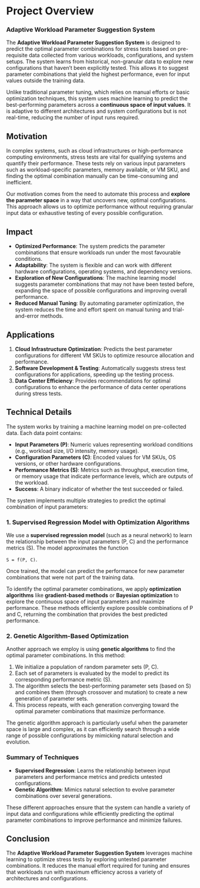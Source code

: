 # Project Overview

### Adaptive Workload Parameter Suggestion System

The **Adaptive Workload Parameter Suggestion System** is designed to predict the optimal parameter combinations for stress tests based on pre-requisite data collected from various workloads, configurations, and system setups. The system learns from historical, non-granular data to explore new configurations that haven’t been explicitly tested. This allows it to suggest parameter combinations that yield the highest performance, even for input values outside the training data.

Unlike traditional parameter tuning, which relies on manual efforts or basic optimization techniques, this system uses machine learning to predict the best-performing parameters across a **continuous space of input values**. It is adaptive to different architectures and system configurations but is not real-time, reducing the number of input runs required.

## Motivation

In complex systems, such as cloud infrastructures or high-performance computing environments, stress tests are vital for qualifying systems and quantify their performance. These tests rely on various input parameters such as workload-specific parameters, memory available, or VM SKU, and finding the optimal combination manually can be time-consuming and inefficient.

Our motivation comes from the need to automate this process and **explore the parameter space** in a way that uncovers new, optimal configurations. This approach allows us to optimize performance without requiring granular input data or exhaustive testing of every possible configuration.

## Impact

- **Optimized Performance**: The system predicts the parameter combinations that ensure workloads run under the most favourable conditions.
- **Adaptability**: The system is flexible and can work with different hardware configurations, operating systems, and dependency versions.
- **Exploration of New Configurations**: The machine learning model suggests parameter combinations that may not have been tested before, expanding the space of possible configurations and improving overall performance.
- **Reduced Manual Tuning**: By automating parameter optimization, the system reduces the time and effort spent on manual tuning and trial-and-error methods.

## Applications

1. **Cloud Infrastructure Optimization**: Predicts the best parameter configurations for different VM SKUs to optimize resource allocation and performance.
2. **Software Development & Testing**: Automatically suggests stress test configurations for applications, speeding up the testing process.
3. **Data Center Efficiency**: Provides recommendations for optimal configurations to enhance the performance of data center operations during stress tests.

## Technical Details

The system works by training a machine learning model on pre-collected data. Each data point contains:

- **Input Parameters (P)**: Numeric values representing workload conditions (e.g., workload size, I/O intensity, memory usage).
- **Configuration Parameters (C)**: Encoded values for VM SKUs, OS versions, or other hardware configurations.
- **Performance Metrics (S)**: Metrics such as throughput, execution time, or memory usage that indicate performance levels, which are outputs of the workload.
- **Success**: A binary indicator of whether the test succeeded or failed.

The system implements multiple strategies to predict the optimal combination of input parameters:

### 1. Supervised Regression Model with Optimization Algorithms
We use a **supervised regression model** (such as a neural network) to learn the relationship between the input parameters (P, C) and the performance metrics (S). The model approximates the function

`S = f(P, C)`. 

Once trained, the model can predict the performance for new parameter combinations that were not part of the training data.

To identify the optimal parameter combinations, we apply **optimization algorithms** like **gradient-based methods** or **Bayesian optimization** to explore the continuous space of input parameters and maximize performance. These methods efficiently explore possible combinations of P and C, returning the combination that provides the best predicted performance.

### 2. Genetic Algorithm-Based Optimization
Another approach we employ is using **genetic algorithms** to find the optimal parameter combinations. In this method:

1. We initialize a population of random parameter sets (P, C).
2. Each set of parameters is evaluated by the model to predict its corresponding performance metric (S).
3. The algorithm selects the best-performing parameter sets (based on S) and combines them (through crossover and mutation) to create a new generation of parameter sets.
4. This process repeats, with each generation converging toward the optimal parameter combinations that maximize performance.

The genetic algorithm approach is particularly useful when the parameter space is large and complex, as it can efficiently search through a wide range of possible configurations by mimicking natural selection and evolution.

### Summary of Techniques

- **Supervised Regression**: Learns the relationship between input parameters and performance metrics and predicts untested configurations.
- **Genetic Algorithm**: Mimics natural selection to evolve parameter combinations over several generations.

These different approaches ensure that the system can handle a variety of input data and configurations while efficiently predicting the optimal parameter combinations to improve performance and minimize failures.

## Conclusion

The **Adaptive Workload Parameter Suggestion System** leverages machine learning to optimize stress tests by exploring untested parameter combinations. It reduces the manual effort required for tuning and ensures that workloads run with maximum efficiency across a variety of architectures and configurations.
